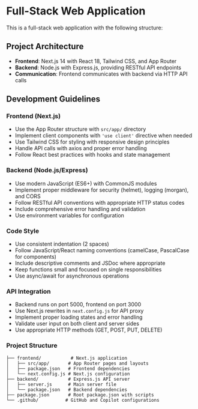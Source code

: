 <!-- Use this file to provide workspace-specific custom instructions to Copilot. For more details, visit https://code.visualstudio.com/docs/copilot/copilot-customization#_use-a-githubcopilotinstructionsmd-file -->

# Full-Stack Web Application

This is a full-stack web application with the following structure:

## Project Architecture
- **Frontend**: Next.js 14 with React 18, Tailwind CSS, and App Router
- **Backend**: Node.js with Express.js, providing RESTful API endpoints
- **Communication**: Frontend communicates with backend via HTTP API calls

## Development Guidelines

### Frontend (Next.js)
- Use the App Router structure with `src/app/` directory
- Implement client components with `'use client'` directive when needed
- Use Tailwind CSS for styling with responsive design principles
- Handle API calls with axios and proper error handling
- Follow React best practices with hooks and state management

### Backend (Node.js/Express)
- Use modern JavaScript (ES6+) with CommonJS modules
- Implement proper middleware for security (helmet), logging (morgan), and CORS
- Follow RESTful API conventions with appropriate HTTP status codes
- Include comprehensive error handling and validation
- Use environment variables for configuration

### Code Style
- Use consistent indentation (2 spaces)
- Follow JavaScript/React naming conventions (camelCase, PascalCase for components)
- Include descriptive comments and JSDoc where appropriate
- Keep functions small and focused on single responsibilities
- Use async/await for asynchronous operations

### API Integration
- Backend runs on port 5000, frontend on port 3000
- Use Next.js rewrites in `next.config.js` for API proxy
- Implement proper loading states and error handling
- Validate user input on both client and server sides
- Use appropriate HTTP methods (GET, POST, PUT, DELETE)

### Project Structure
```
├── frontend/           # Next.js application
│   ├── src/app/       # App Router pages and layouts
│   ├── package.json   # Frontend dependencies
│   └── next.config.js # Next.js configuration
├── backend/           # Express.js API server
│   ├── server.js      # Main server file
│   └── package.json   # Backend dependencies
├── package.json       # Root package.json with scripts
└── .github/          # GitHub and Copilot configurations
```
